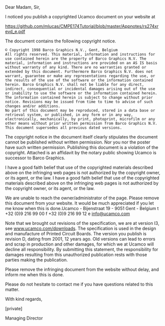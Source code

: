 Dear Madam, Sir,

I noticed you publish a copyrighted Ucamco document on your website at

https://github.com/mlucas/CMPE174Tutorial/blob/master/Appnotes/rs274xrevd_e.pdf

The document contains the following copyright notice.

	© Copyright 1998 Barco Graphics N.V., Gent, Belgium
	All rights reserved. This material, information and instructions for use contained herein are the property of Barco Graphics N.V. The material, information and instructions are provided on an AS IS basis without warranty of any kind. There are no warranties granted or extended by this document. Furthermore Barco Graphics N.V. does not warrant, guarantee or make any representations regarding the use, or the results of the use of the software or the information contained herein. Barco Graphics N.V. shall not be liable for any direct, indirect, consequential or incidental damages arising out of the use or inability to use the software or the information contained herein.
	The information contained herein is subject to change without prior notice. Revisions may be issued from time to time to advise of such changes and/or additions.
	No part of this document may be reproduced, stored in a data base or retrieval system, or published, in any form or in any way, electronically, mechanically, by print, photoprint, microfilm or any other means without prior written permission from Barco Graphics N.V.
	This document supersedes all previous dated versions.

The copyright notice in the document itself clearly stipulates the document 
cannot be published without written permission. Nor you nor the poster have 
such written permission. Publishing this document is a violation of the 
copyright. Attached is an affidavit by the notary public showing Ucamco is 
successor to Barco Graphics.

I have a good faith belief that use of the copyrighted materials described above 
on the infringing web pages is not authorized by the copyright owner, or its 
agent, or the law. I have a good faith belief that use of the copyrighted 
materials described above on the infringing web pages is not authorized by the 
copyright owner, or its agent, or the law.

We are unable to reach the owner/administrator of the page. Please remove 
this document from your website. It would be much appreciated if you let me 
know when this is done.Ucamco - Bijenstraat 19 - 9051 Gent - Belgium
t +32 (0)9 216 99 00 f +32 (0)9 216 99 12 e info@ucamco.com

Note that we brought out revisions of the specification, we are at version I3, 
see www.ucamco.com/downloads. The specification is used in the design and 
manufacture of Printed Circuit Boards. The version you publish is revision D, 
dating from 2001, 12 years ago. Old versions can lead to errors and scrap in 
production and other damages, for which we at Ucamco will decline all 
responsibility. By submitting this statement, the responsibility for damages 
resulting from this unauthorized publication rests with those parties making the 
publication.

Please remove the infringing document from the website without delay, and 
inform me when this is done.

Please do not hesitate to contact me if you have questions related to this 
matter.

With kind regards,

[private]

Managing Director
